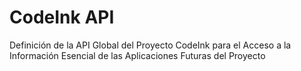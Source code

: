 # CodeInk API
Definición de la API Global del Proyecto CodeInk para el Acceso a la Información Esencial de las Aplicaciones Futuras del Proyecto